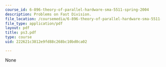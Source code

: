 ```yaml
---
course_id: 6-896-theory-of-parallel-hardware-sma-5511-spring-2004
description: Problems on Fast Division.
file_location: /coursemedia/6-896-theory-of-parallel-hardware-sma-5511-spring-2004/222621c3812e9fd88c268bc10bd0ca02_ps3.pdf
file_type: application/pdf
layout: pdf
title: ps3.pdf
type: course
uid: 222621c3812e9fd88c268bc10bd0ca02

---
```

None